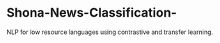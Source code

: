 # Shona-News-Classification-
NLP for low resource languages using contrastive and transfer learning.
